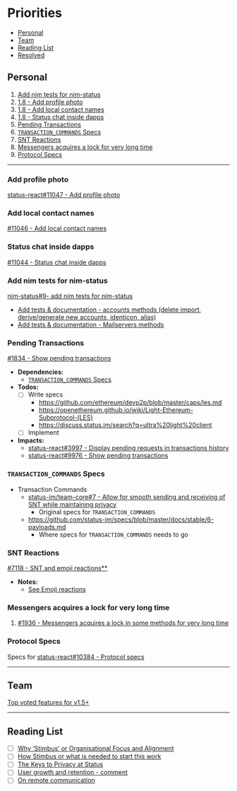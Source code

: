 # Priorities

- [Personal](#personal)
- [Team](#team)
- [Reading List](#reading-list)
- [Resolved](./RESOLVED.md)

## Personal

1. [Add nim tests for nim-status](#add-nim-tests-for-nim-status)
1. [1.8 - Add profile photo](#add-profile-photo)
1. [1.8 - Add local contact names](#add-local-contact-names)
1. [1.8 - Status chat inside dapps](#status-chat-inside-dapps)
1. [Pending Transactions](#pending-transactions)
1. [`TRANSACTION_COMMANDS` Specs](#transaction_commands-specs)
1. [SNT Reactions](#snt-reactions)
1. [Messengers acquires a lock for very long time](#messengers-acquires-a-lock-for-very-long-time)
1. [Protocol Specs](#protocol-specs)

---

### Add profile photo

[status-react#11047 - Add profile photo](https://github.com/status-im/status-react/issues/11047)

### Add local contact names

[#11046 - Add local contact names](https://github.com/status-im/status-react/issues/11046)

### Status chat inside dapps

[#11044 - Status chat inside dapps](https://github.com/status-im/status-react/issues/11044)

### Add nim tests for nim-status

[nim-status#9- add nim tests for nim-status](https://github.com/status-im/nim-status/issues/9)

- [Add tests & documentation - accounts methods (delete import, derive/generate new accounts, identicon, alias)](https://github.com/status-im/nim-status/issues/15)
- [Add tests & documentation - Mailservers methods](https://github.com/status-im/nim-status/issues/18)

### Pending Transactions

[#1834 - Show pending transactions](https://github.com/status-im/status-go/issues/1834)

- **Dependencies:**
  - [`TRANSACTION_COMMANDS` Specs](#3-transaction_commands-specs)
- **Todos:**
  - [ ] Write specs
    - https://github.com/ethereum/devp2p/blob/master/caps/les.md
    - https://openethereum.github.io/wiki/Light-Ethereum-Subprotocol-(LES)
    - https://discuss.status.im/search?q=ultra%20light%20client
  - [ ] Implement
- **Impacts:**
  - [status-react#3997 - Display pending requests in transactions history](https://github.com/status-im/status-react/issues/3997)
  - [status-react#9976 - Show pending transactions](https://github.com/status-im/status-react/issues/9976)

### `TRANSACTION_COMMANDS` Specs

- Transaction Commands
  - [status-im/team-core#7 - Allow for smooth sending and receiving of SNT while maintaining privacy](https://github.com/status-im/team-core/pull/7)
    - Original specs for `TRANSACTION_COMMANDS` 
  - https://github.com/status-im/specs/blob/master/docs/stable/6-payloads.md
    - Where specs for `TRANSACTION_COMMANDS` needs to go

### SNT Reactions

[#7118 - SNT and emoji reactions**](https://github.com/status-im/status-react/issues/7118)

- **Notes:**
  - [See Emoji reactions](#4-emoji-reactions)

### Messengers acquires a lock for very long time

1) [#1936 - Messengers acquires a lock in some methods for very long time](https://github.com/status-im/status-go/issues/1936)


### Protocol Specs

Specs for [status-react#10384 - Protocol specs](https://github.com/status-im/status-react/issues/10384)

---

## Team

[Top voted features for v1.5+](https://discuss.status.im/t/roadmap-planning/1399/38)

---

## Reading List

- [ ] [Why ‘Stimbus’ or Organisational Focus and Alignment](https://discuss.status.im/t/why-stimbus-or-organisational-focus-and-alignment/1753)
- [ ] [How Stimbus or what is needed to start this work](https://discuss.status.im/t/how-stimbus-or-what-is-needed-to-start-this-work/1754)
- [ ] [The Keys to Privacy at Status](https://docs.google.com/document/d/1r8tHGYiWw1__uy8b-T8FMrf-VACXJeV4yPMheEpRXsQ/edit#heading=h.foffmq12en67)
- [ ] [User growth and retention - comment](https://discuss.status.im/t/user-growth-and-retention/1782/23)
- [ ] [On remote communication](https://discuss.status.im/t/on-remote-communication/1819)
